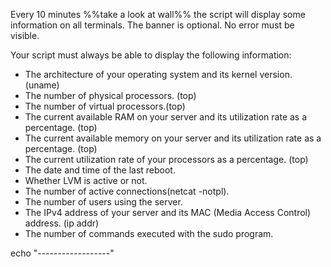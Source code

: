 Every 10 minutes %%take a look at wall%%  the script will display some information on all terminals. The banner is optional. No error must be visible.

Your script must always be able to display the following information:
- The architecture of your operating system and its kernel version. (uname)
- The number of physical processors. (top)
- The number of virtual processors.(top)
- The current available RAM on your server and its utilization rate as a percentage. (top)
- The current available memory on your server and its utilization rate as a percentage. (top)
- The current utilization rate of your processors as a percentage. (top)
- The date and time of the last reboot. 
- Whether LVM is active or not.
- The number of active connections(netcat -notpl).
- The number of users using the server.
- The IPv4 address of your server and its MAC (Media Access Control) address. (ip addr)
- The number of commands executed with the sudo program.

echo "------------------"